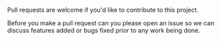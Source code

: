 Pull requests are welcome if you'd like to contribute to this project.

Before you make a pull request can you please open an issue so we can discuss features added or bugs fixed
prior to any work being done.
